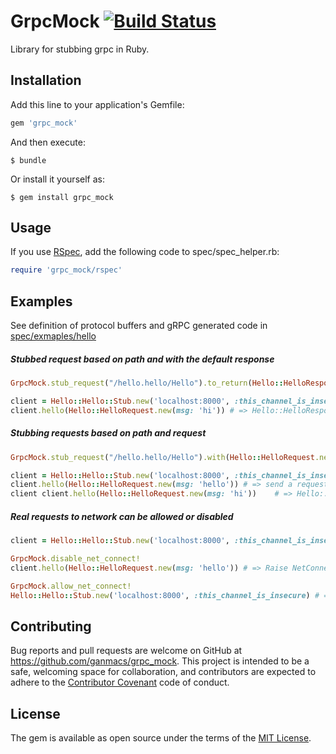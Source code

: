 # GrpcMock [![Build Status](https://travis-ci.org/ganmacs/grpc_mock.svg?branch=master)](https://travis-ci.org/ganmacs/grpc_mock)

Library for stubbing grpc in Ruby.

## Installation

Add this line to your application's Gemfile:

```ruby
gem 'grpc_mock'
```

And then execute:

    $ bundle

Or install it yourself as:

    $ gem install grpc_mock

## Usage

If you use [RSpec](https://github.com/rspec/rspec), add the following code to spec/spec_helper.rb:

```ruby
require 'grpc_mock/rspec'
```

## Examples

See definition of protocol buffers and gRPC generated code in [spec/exmaples/hello](https://github.com/ganmacs/grpc_mock/tree/master/spec/examples/hello)

##### Stubbed request based on path and with the default response

```ruby
GrpcMock.stub_request("/hello.hello/Hello").to_return(Hello::HelloResponse.new(msg: 'test'))

client = Hello::Hello::Stub.new('localhost:8000', :this_channel_is_insecure)
client.hello(Hello::HelloRequest.new(msg: 'hi')) # => Hello::HelloResponse.new(msg: 'test')
```

##### Stubbing requests based on path and request

```ruby
GrpcMock.stub_request("/hello.hello/Hello").with(Hello::HelloRequest.new(msg: 'hi')).to_return(Hello::HelloResponse.new(msg: 'test'))

client = Hello::Hello::Stub.new('localhost:8000', :this_channel_is_insecure)
client.hello(Hello::HelloRequest.new(msg: 'hello')) # => send a request to server
client client.hello(Hello::HelloRequest.new(msg: 'hi'))    # => Hello::HelloResponse.new(msg: 'test') (without any requests to server)
```

##### Real requests to network can be allowed or disabled

```ruby
client = Hello::Hello::Stub.new('localhost:8000', :this_channel_is_insecure)

GrpcMock.disable_net_connect!
client.hello(Hello::HelloRequest.new(msg: 'hello')) # => Raise NetConnectNotAllowedError error

GrpcMock.allow_net_connect!
Hello::Hello::Stub.new('localhost:8000', :this_channel_is_insecure) # => send a request to server
```

## Contributing

Bug reports and pull requests are welcome on GitHub at https://github.com/ganmacs/grpc_mock. This project is intended to be a safe, welcoming space for collaboration, and contributors are expected to adhere to the [Contributor Covenant](http://contributor-covenant.org) code of conduct.

## License

The gem is available as open source under the terms of the [MIT License](https://opensource.org/licenses/MIT).

